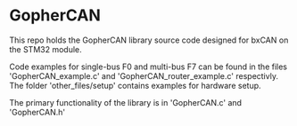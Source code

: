 # GopherCAN

This repo holds the GopherCAN library source code designed for bxCAN on the STM32 module.

Code examples for single-bus F0 and multi-bus F7 can be found in the files 'GopherCAN_example.c' and 'GopherCAN_router_example.c' respectivly. The folder 'other_files/setup' contains examples for hardware setup.

The primary functionality of the library is in 'GopherCAN.c' and 'GopherCAN.h'
